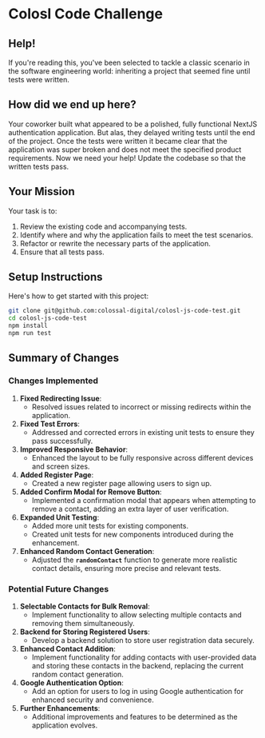 # Colosl Code Challenge

## Help!

If you're reading this, you've been selected to tackle a classic scenario in the software engineering world: inheriting a project that seemed fine until tests were written.

## How did we end up here?

Your coworker built what appeared to be a polished, fully functional NextJS authentication application. But alas, they delayed writing tests until the end of the project. Once the tests were written it became clear that the application was super broken and does not meet the specified product requirements. Now we need your help! Update the codebase so that the written tests pass.

## Your Mission

Your task is to:

1. Review the existing code and accompanying tests.
2. Identify where and why the application fails to meet the test scenarios.
3. Refactor or rewrite the necessary parts of the application.
4. Ensure that all tests pass.

## Setup Instructions

Here's how to get started with this project:

```bash
git clone git@github.com:colossal-digital/colosl-js-code-test.git
cd colosl-js-code-test
npm install
npm run test
```
## **Summary of Changes**

### **Changes Implemented**

1. **Fixed Redirecting Issue**:
    - Resolved issues related to incorrect or missing redirects within the application.
2. **Fixed Test Errors**:
    - Addressed and corrected errors in existing unit tests to ensure they pass successfully.
3. **Improved Responsive Behavior**:
    - Enhanced the layout to be fully responsive across different devices and screen sizes.
4. **Added Register Page**:
    - Created a new register page allowing users to sign up.
5. **Added Confirm Modal for Remove Button**:
    - Implemented a confirmation modal that appears when attempting to remove a contact, adding an extra layer of user verification.
6. **Expanded Unit Testing**:
    - Added more unit tests for existing components.
    - Created unit tests for new components introduced during the enhancement.
7. **Enhanced Random Contact Generation**:
    - Adjusted the **`randomContact`** function to generate more realistic contact details, ensuring more precise and relevant tests.

### **Potential Future Changes**

1. **Selectable Contacts for Bulk Removal**:
    - Implement functionality to allow selecting multiple contacts and removing them simultaneously.
2. **Backend for Storing Registered Users**:
    - Develop a backend solution to store user registration data securely.
3. **Enhanced Contact Addition**:
    - Implement functionality for adding contacts with user-provided data and storing these contacts in the backend, replacing the current random contact generation.
4. **Google Authentication Option**:
    - Add an option for users to log in using Google authentication for enhanced security and convenience.
5. **Further Enhancements**:
    - Additional improvements and features to be determined as the application evolves.